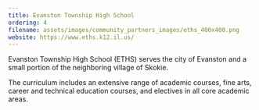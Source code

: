 ```yaml
---
title: Evanston Township High School
ordering: 4
filename: assets/images/community_partners_images/eths_400x400.png
website: https://www.eths.k12.il.us/
---
```


Evanston Township High School (ETHS) serves the city of Evanston and a small portion of the neighboring village of Skokie.

The curriculum includes an extensive range of academic courses, fine arts, career
and technical education courses, and electives in all core academic areas.